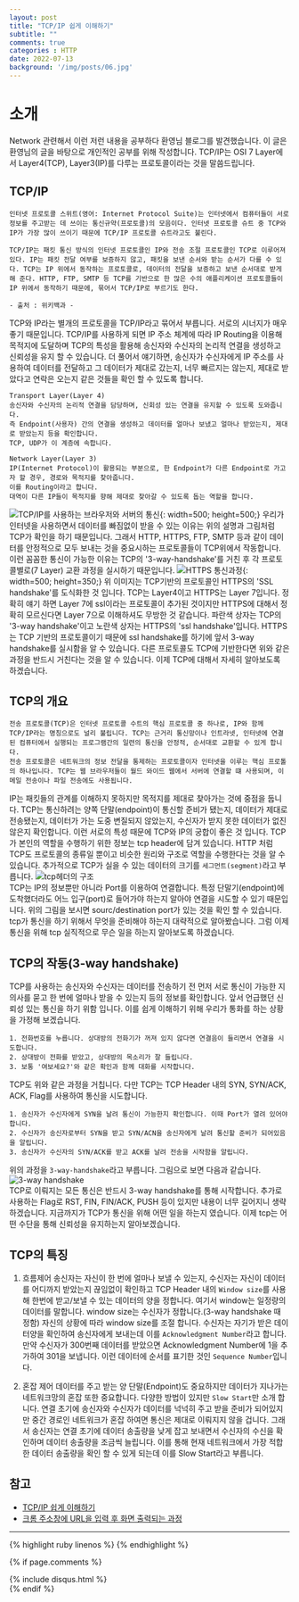 ```yaml
---
layout: post
title: "TCP/IP 쉽게 이해하기"
subtitle: ""
comments: true
categories : HTTP
date: 2022-07-13
background: '/img/posts/06.jpg'
---
```


# 소개
Network 관련해서 이런 저런 내용을 공부하다 환영님 블로그를 발견했습니다. 이 글은 환영님의 글을 바탕으로 개인적인 공부를 위해 작성합니다.
TCP/IP는 OSI 7 Layer에서 Layer4(TCP), Layer3(IP)를 다루는 프로토콜이라는 것을 말씀드립니다.

## TCP/IP
```
인터넷 프로토콜 스위트(영어: Internet Protocol Suite)는 인터넷에서 컴퓨터들이 서로 정보를 주고받는 데 쓰이는 통신규약(프로토콜)의 모음이다. 인터넷 프로토콜 슈트 중 TCP와 IP가 가장 많이 쓰이기 때문에 TCP/IP 프로토콜 슈트라고도 불린다.

TCP/IP는 패킷 통신 방식의 인터넷 프로토콜인 IP와 전송 조절 프로토콜인 TCP로 이루어져 있다. IP는 패킷 전달 여부를 보증하지 않고, 패킷을 보낸 순서와 받는 순서가 다를 수 있다. TCP는 IP 위에서 동작하는 프로토콜로, 데이터의 전달을 보증하고 보낸 순서대로 받게 해 준다. HTTP, FTP, SMTP 등 TCP를 기반으로 한 많은 수의 애플리케이션 프로토콜들이 IP 위에서 동작하기 때문에, 묶어서 TCP/IP로 부르기도 한다.

- 출처 : 위키백과 -
```
TCP와 IP라는 별개의 프로토콜을 TCP/IP라고 묶어서 부릅니다. 서로의 시너지가 매우 좋기 때문입니다.
TCP/IP를 사용하게 되면 IP 주소 체계에 따라 IP Routing을 이용해 목적지에 도달하며 TCP의 특성을 활용해 송신자와 수신자의 논리적 연결을 생성하고 신뢰성을 유지 할 수 있습니다.
더 풀어서 얘기하면, 송신자가 수신자에게 IP 주소를 사용하여 데이터를 전달하고 그 데이터가 제대로 갔는지, 너무 빠르지는 않는지, 제대로 받았다고 연락은 오는지 같은 것들을 확인 할 수 있도록 합니다.
<br>
```
Transport Layer(Layer 4)
송신자와 수신자의 논리적 연결을 담당하며, 신회성 있는 연결을 유지할 수 있도록 도와줍니다.
즉 Endpoint(사용자) 간의 연결을 생성하고 데이터를 얼마나 보냈고 얼마나 받았는지, 제대로 받았는지 등을 확인합니다. 
TCP, UDP가 이 계층에 속합니다.

Network Layer(Layer 3)
IP(Internet Protocol)이 활용되는 부분으로, 한 Endpoint가 다른 Endpoint로 가고자 할 경우, 경로와 목적지를 찾아줍니다.
이를 Routing이라고 합니다.
대역이 다른 IP들이 목적지를 향해 제대로 찾아갈 수 있도록 돕는 역할을 합니다.
```
![TCP/IP를 사용하는 브라우저와 서버의 통신](https://img1.daumcdn.net/thumb/R1280x0/?scode=mtistory2&fname=https%3A%2F%2Fk.kakaocdn.net%2Fdn%2FbsTP2r%2FbtqD3Iafw4j%2Fqsix7eLCZSfHq5uvQosvZK%2Fimg.png){: width=500; height=500;}
우리가 인터넷을 사용하면서 데이터를 빠짐없이 받을 수 있는 이유는 위의 설명과 그림처럼 TCP가 확인을 하기 때문입니다.
그래서 HTTP, HTTPS, FTP, SMTP 등과 같이 데이터를 안정적으로 모두 보내는 것을 중요시하는 프로토콜들이 TCP위에서 작동합니다.
이런 꼼꼼한 통신이 가능한 이유는 TCP의 '3-way-handshake'를 거친 후 각 프로토콜별로(7 Layer) 교환 과정을 실시하기 때문입니다.
![HTTPS 통신과정](https://blog.kakaocdn.net/dn/oWGLi/btqD6PZ1oOO/JNhHMJPw2ShsHAQwHzVtoK/img.png){: width=500; height=350;}
위 이미지는 TCP기반의 프로토콜인 HTTPS의 'SSL handshake'를 도식화한 것 입니다. TCP는 Layer4이고 HTTPS는 Layer 7입니다. 정확히 얘기 하면 Layer 7에 ssl이라는 프로토콜이 추가된 것이지만 HTTPS에 대해서 정확히 모르신다면 Layer 7으로 이해하셔도 무방한 것 같습니다. 파란색 상자는 TCP의 '3-way handshake'이고 노란색 상자는 HTTPS의 'ssl handshake'입니다. HTTPS는 TCP 기반의 프로토콜이기 때문에 ssl handshake를 하기에 앞서 3-way handshake를 실시함을 알 수 있습니다. 다른 프로토콜도 TCP에 기반한다면 위와 같은 과정을 반드시 거친다는 것을 알 수 있습니다. 이제 TCP에 대해서 자세히 알아보도록 하겠습니다.

## TCP의 개요
```
전송 프로토콜(TCP)은 인터넷 프로토콜 수트의 핵심 프로토콜 중 하나로, IP와 함께 TCP/IP라는 명칭으로도 널리 불립니다. TCP는 근거리 통신망이나 인트라넷, 인터넷에 연결된 컴퓨터에서 실행되는 프로그램간의 일련의 통신을 안정적, 순서대로 교환할 수 있게 합니다.
전송 프로토콜은 네트워크의 정보 전달을 통제하는 프로토콜이자 인터넷을 이루는 핵심 프로톨의 하나입니다. TCP는 웹 브라우저들이 월드 와이드 웹에서 서버에 연결할 떄 사용되며, 이메일 전송이나 파일 전송에도 사용됩니다.
```
IP는 패킷들의 관계를 이해하지 못하지만 목적지를 제대로 찾아가는 것에 중점을 둡니다.
TCP는 통신하려는 양쪽 단말(endpoint)이 통신할 준비가 됐는지, 데이터가 제대로 전송됐는지, 데이터가 가는 도중 변질되지 않았는지, 수신자가 받지 못한 데이터가 없진 않은지 확인합니다.
이런 서로의 특성 때문에 TCP와 IP의 궁합이 좋은 것 입니다.
TCP가 본인의 역할을 수행하기 위한 정보는 tcp header에 담겨 있습니다. HTTP 처럼 TCP도 프로토콜의 종류일 뿐이고 비슷한 원리와 구조로 역할을 수행한다는 것을 알 수 있습니다.
추가적으로 TCP가 실을 수 있는 데이터의 크기를 `세그먼트(segment)`라고 부릅니다.
![tcp헤더의 구조](https://img1.daumcdn.net/thumb/R1280x0/?scode=mtistory2&fname=https%3A%2F%2Fk.kakaocdn.net%2Fdn%2Fd6mnUJ%2FbtqEaZbmUNJ%2FIEMEVTzjDYZLk7tAsPuGl1%2Fimg.png)
<br>
TCP는 IP의 정보뿐만 아니라 Port를 이용하여 연결합니다.
특정 단말기(endpoint)에 도착했더라도 어느 입구(port)로 들어가야 하는지 알아야 연결을 시도할 수 있기 때문입니다.
위의 그림을 보시면 sourc/destination port가 있는 것을 확인 할 수 있습니다.
tcp가 통신을 하기 위해서 무엇을 준비해야 하는지 대략적으로 알아봤습니다. 
그럼 이제 통신을 위해 tcp 실직적으로 무슨 일을 하는지 알아보도록 하겠습니다.

## TCP의 작동(3-way handshake)
TCP를 사용하는 송신자와 수신자는 데이터를 전송하기 전 먼저 서로 통신이 가능한 지 의사를 묻고 한 번에 얼마나 받을 수 있는지 등의 정보를 확인합니다.
앞서 언급했던 신뢰성 있는 통신을 하기 위함 입니다.
이를 쉽게 이해하기 위해 우리가 통화를 하는 상황을 가정해 보겠습니다.
```
1. 전화번호를 누릅니다. 상대방의 전화기가 꺼져 있지 않다면 연결음이 들리면서 연결을 시도합니다.
2. 상대방이 전화를 받았고, 상대방의 목소리가 잘 들립니다.
3. 보통 '여보세요?'와 같은 확인과 함께 대화를 시작합니다.
```
TCP도 위와 같은 과정을 거칩니다. 다만 TCP는 TCP Header 내의 SYN, SYN/ACK, ACK, Flag를 사용하여 통신을 시도합니다.
```
1. 송신자가 수신자에게 SYN을 날려 통신이 가능한지 확인합니다. 이때 Port가 열려 있어야 합니다.
2. 수신자가 송신자로부터 SYN을 받고 SYN/ACN을 송신자에게 날려 통신할 준비가 되어있음을 알립니다.
3. 송신자가 수신자의 SYN/ACK를 받고 ACK를 날려 전송을 시작함을 알립니다.
```
위의 과정을 `3-way-handshake`라고 부릅니다. 그림으로 보면 다음과 같습니다.
![3-way handshake](https://img1.daumcdn.net/thumb/R1280x0/?scode=mtistory2&fname=https%3A%2F%2Fk.kakaocdn.net%2Fdn%2F5fGJg%2FbtqEdjAmHIU%2Fxl5ePv6OhDyaFFYlKeRkYk%2Fimg.png)
<br>
TCP로 이뤄지는 모든 통신은 반드시 3-way handshake를 통해 시작합니다.
추가로 사용하는 Flag로 RST, FIN, FIN/ACK, PUSH 등이 있지만 내용이 너무 길어지니 생략하겠습니다.
지금까지가 TCP가 통신을 위해 어떤 일을 하는지 였습니다.
이제 tcp는 어떤 수단을 통해 신뢰성을 유지하는지 알아보겠습니다.

## TCP의 특징
1. 흐름제어
송신자는 자신이 한 번에 얼마나 보낼 수 있는지, 수신자는 자신이 데이터를 어디까지 받았는지 끊임없이 확인하고 TCP Header 내의 `Window size`를 사용해 한번에 받고/보낼 수 있는 데이터의 양을 정합니다. 여기서 window는 일정량의 데이터를 말합니다.
window size는 수신자가 정합니다.(3-way handshake 때 정함) 자신의 상황에 따라 window size를 조절 합니다.
수신자는 자기가 받은 데이터양을 확인하여 송신자에게 보내는데 이를 `Acknowledgment Number`라고 합니다.
만약 수신자가 300번째 데이터를 받았으면 Acknowledgment Number에 1을 추가하여 301을 보냅니다.
이런 데이터에 순서를 표기한 것인 `Sequence Number`입니다.

2. 혼잡 제어
데이터를 주고 받는 양 단말(Endpoint)도 중요하지만 데이터가 지나가는 네트워크망의 혼잡 또한 중요합니다. 다양한 방법이 있지만 `Slow Start`만 소개 합니다.
연결 초기에 송신자와 수신자가 데이터를 넉넉히 주고 받을 준비가 되어있지만 중간 경로인 네트워크가 혼잡 하여면 통신은 제대로 이뤄지지 않을 겁니다.
그래서 송신자는 연결 초기에 데이터 송출량을 낮게 잡고 보내면서 수신자의 수신을 확인하며 데이터 송출량을 조금씩 늘립니다.
이를 통해 현재 네트워크에서 가장 적합한 데이터 송출량을 확인 할 수 있게 되는데 이를 Slow Start라고 부릅니다.



## 참고
- [TCP/IP 쉽게 이해하기](https://aws-hyoh.tistory.com/57)
- [크롬 주소창에 URL을 입력 후 화면 출력되는 과정](https://junshock5.tistory.com/143)

--- 

{% highlight ruby linenos %}
{% endhighlight %}

{% if page.comments %}
<div id="post-disqus" class="container">
{% include disqus.html %}
</div>
{% endif %}
